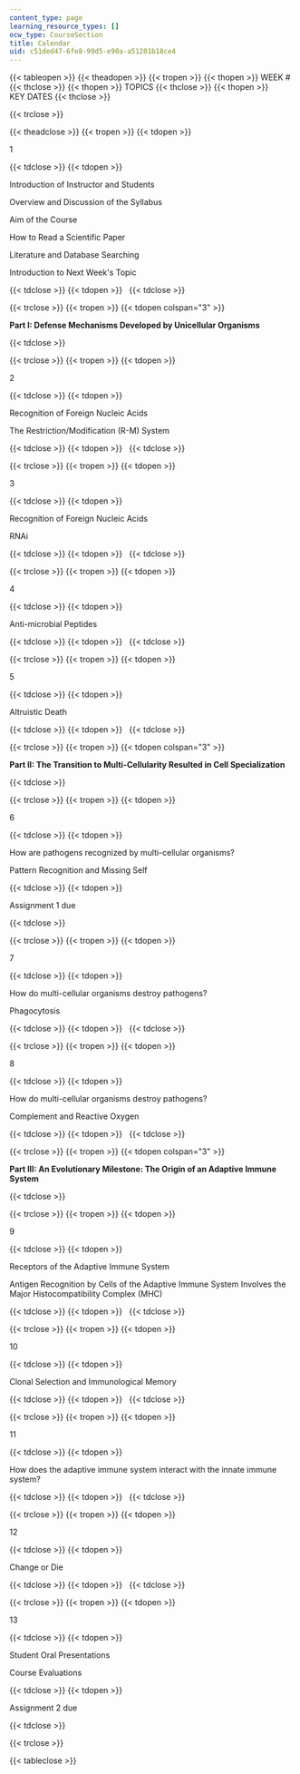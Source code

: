 ```yaml
---
content_type: page
learning_resource_types: []
ocw_type: CourseSection
title: Calendar
uid: c51ded47-6fe8-99d5-e90a-a51201b18ce4
---
```


{{< tableopen >}}
{{< theadopen >}}
{{< tropen >}}
{{< thopen >}}
WEEK #
{{< thclose >}}
{{< thopen >}}
TOPICS
{{< thclose >}}
{{< thopen >}}
KEY DATES
{{< thclose >}}

{{< trclose >}}

{{< theadclose >}}
{{< tropen >}}
{{< tdopen >}}


1


{{< tdclose >}}
{{< tdopen >}}


Introduction of Instructor and Students

Overview and Discussion of the Syllabus

Aim of the Course

How to Read a Scientific Paper

Literature and Database Searching

Introduction to Next Week's Topic


{{< tdclose >}}
{{< tdopen >}}
 
{{< tdclose >}}

{{< trclose >}}
{{< tropen >}}
{{< tdopen colspan="3" >}}


**Part I: Defense Mechanisms Developed by Unicellular Organisms**


{{< tdclose >}}

{{< trclose >}}
{{< tropen >}}
{{< tdopen >}}


2


{{< tdclose >}}
{{< tdopen >}}


Recognition of Foreign Nucleic Acids

The Restriction/Modification (R-M) System


{{< tdclose >}}
{{< tdopen >}}
 
{{< tdclose >}}

{{< trclose >}}
{{< tropen >}}
{{< tdopen >}}


3


{{< tdclose >}}
{{< tdopen >}}


Recognition of Foreign Nucleic Acids

RNAi


{{< tdclose >}}
{{< tdopen >}}
 
{{< tdclose >}}

{{< trclose >}}
{{< tropen >}}
{{< tdopen >}}


4


{{< tdclose >}}
{{< tdopen >}}


Anti-microbial Peptides


{{< tdclose >}}
{{< tdopen >}}
 
{{< tdclose >}}

{{< trclose >}}
{{< tropen >}}
{{< tdopen >}}


5


{{< tdclose >}}
{{< tdopen >}}


Altruistic Death


{{< tdclose >}}
{{< tdopen >}}
 
{{< tdclose >}}

{{< trclose >}}
{{< tropen >}}
{{< tdopen colspan="3" >}}


**Part II: The Transition to Multi-Cellularity Resulted in Cell Specialization**


{{< tdclose >}}

{{< trclose >}}
{{< tropen >}}
{{< tdopen >}}


6


{{< tdclose >}}
{{< tdopen >}}


How are pathogens recognized by multi-cellular organisms?

Pattern Recognition and Missing Self


{{< tdclose >}}
{{< tdopen >}}


Assignment 1 due


{{< tdclose >}}

{{< trclose >}}
{{< tropen >}}
{{< tdopen >}}


7


{{< tdclose >}}
{{< tdopen >}}


How do multi-cellular organisms destroy pathogens?

Phagocytosis


{{< tdclose >}}
{{< tdopen >}}
 
{{< tdclose >}}

{{< trclose >}}
{{< tropen >}}
{{< tdopen >}}


8


{{< tdclose >}}
{{< tdopen >}}


How do multi-cellular organisms destroy pathogens?

Complement and Reactive Oxygen


{{< tdclose >}}
{{< tdopen >}}
 
{{< tdclose >}}

{{< trclose >}}
{{< tropen >}}
{{< tdopen colspan="3" >}}


**Part III: An Evolutionary Milestone: The Origin of an Adaptive Immune System**


{{< tdclose >}}

{{< trclose >}}
{{< tropen >}}
{{< tdopen >}}


9


{{< tdclose >}}
{{< tdopen >}}


Receptors of the Adaptive Immune System

Antigen Recognition by Cells of the Adaptive Immune System Involves the Major Histocompatibility Complex (MHC)


{{< tdclose >}}
{{< tdopen >}}
 
{{< tdclose >}}

{{< trclose >}}
{{< tropen >}}
{{< tdopen >}}


10


{{< tdclose >}}
{{< tdopen >}}


Clonal Selection and Immunological Memory


{{< tdclose >}}
{{< tdopen >}}
 
{{< tdclose >}}

{{< trclose >}}
{{< tropen >}}
{{< tdopen >}}


11


{{< tdclose >}}
{{< tdopen >}}


How does the adaptive immune system interact with the innate immune system?


{{< tdclose >}}
{{< tdopen >}}
 
{{< tdclose >}}

{{< trclose >}}
{{< tropen >}}
{{< tdopen >}}


12


{{< tdclose >}}
{{< tdopen >}}


Change or Die


{{< tdclose >}}
{{< tdopen >}}
 
{{< tdclose >}}

{{< trclose >}}
{{< tropen >}}
{{< tdopen >}}


13


{{< tdclose >}}
{{< tdopen >}}


Student Oral Presentations

Course Evaluations


{{< tdclose >}}
{{< tdopen >}}


Assignment 2 due


{{< tdclose >}}

{{< trclose >}}

{{< tableclose >}}